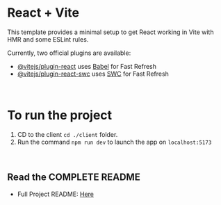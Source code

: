 # React + Vite

This template provides a minimal setup to get React working in Vite with HMR and some ESLint rules.

Currently, two official plugins are available:

- [@vitejs/plugin-react](https://github.com/vitejs/vite-plugin-react/blob/main/packages/plugin-react/README.md) uses [Babel](https://babeljs.io/) for Fast Refresh
- [@vitejs/plugin-react-swc](https://github.com/vitejs/vite-plugin-react-swc) uses [SWC](https://swc.rs/) for Fast Refresh

<br />

# To run the project
1. CD to the client `cd ./client` folder.
2. Run the command `npm run dev` to launch the app on `localhost:5173`

<br />

## Read the COMPLETE README
- Full Project README: [Here](https://github.com/mirokrastanov/TV-Kingdom/blob/main/README.md)

